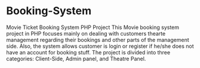 # Booking-System
Movie Ticket Booking System PHP Project
This Movie booking system project in PHP focuses mainly on dealing with customers  thearte management regarding their bookings
and other parts of the management side. Also, the system allows customer is login or register if he/she does not have an account for booking stuff.
The project is divided into three categories: Client-Side, Admin panel, and Theatre Panel.
